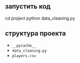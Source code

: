 ## запустить код

cd project
python data_cleaning.py

## структура проекта

- `__pycache__`
- `data_cleaning.py`
- `players.csv`

